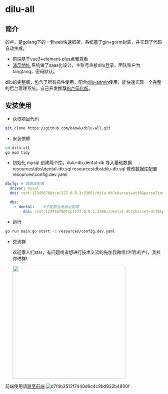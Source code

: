 # dilu-all 

## 简介
的卢，是golang下的一套web快速框架，系统基于gin+gorm封装，并实现了代码自动生成。
- 前端基于vue3+element-plus[点我查看](https://github.com/baowk/dilu-admin)
- [演示地址](http://dilu.youwan.art),系统做了saas化设计，主账号直接dilu登录，团队账户为tangtang，密码默认。

dilu的完整版，包含了所有插件使用，配合[dilu-admin](https://github.com/baowk/dilu-admin)使用，能快速实现一个完整的后台管理系统。自己开发推荐[的卢简化版](https://github.com/baowk/dilu)。

## 安装使用

- 获取项目代码
```bash
git clone https://github.com/baowk/dilu-all.git
```

- 安装依赖
```bash
cd dilu-all
go mod tidy
```

- 初始化
mysql 创建两个库，dulu-db,dental-db
导入基础数据 
resources\dbs\dental-db.sql
resources\dbs\dilu-db.sql
修改数据库配置
resources\config.dev.yaml
```yaml
dbcfg: # 数据库配置
  driver: mysql  
  dns: root:12345678@tcp(127.0.0.1:3306)/dilu-db?charset=utf8&parseTime=True&loc=Local&timeout=1000ms  # 数据库连接字符串

  dbs:      
    - dental:    #子配置会继承父配置
        dns: root:12345678@tcp(127.0.0.1:3306)/dental-db?charset=utf8&parseTime=True&loc=Local&timeout=1000ms  # 数据库连接字符串
```

- 运行
```bash
go run main.go start -c resources/config.dev.yaml
```

- 交流群

  欢迎家人们star，有问题或者想进行技术交流的先加我微信(注明:的卢)，我拉你进群!

    <img src="https://github.com/baowk/dilu/assets/142554979/29a6863c-4bdc-4963-99c2-0c400e132f6f" width="360" />

前端使用请[跳至前端](https://github.com/baowk/dilu-admin)
![d7f4b2513f7440d6c4c9bd932b4800f](https://github.com/baowk/dilu/assets/142554979/ee341fb7-f98e-4f18-9658-f89b4f7d466f)


